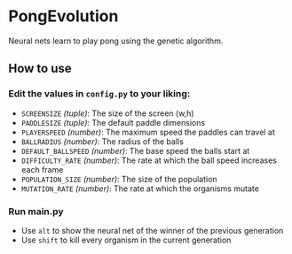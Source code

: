 # PongEvolution
Neural nets learn to play pong using the genetic algorithm.

## How to use

### Edit the values in `config.py` to your liking:

- `SCREENSIZE` *(tuple)*: The size of the screen (w,h)
- `PADDLESIZE` *(tuple)*: The default paddle dimensions
- `PLAYERSPEED` *(number)*: The maximum speed the paddles can travel at
- `BALLRADIUS` *(number)*: The radius of the balls
- `DEFAULT_BALLSPEED` *(number)*: The base speed the balls start at
- `DIFFICULTY_RATE` *(number)*: The rate at which the ball speed increases each frame
- `POPULATION_SIZE` *(number)*: The size of the population
- `MUTATION_RATE` *(number)*: The rate at which the organisms mutate

### Run main.py

- Use `alt` to show the neural net of the winner of the previous generation
- Use `shift` to kill every organism in the current generation
